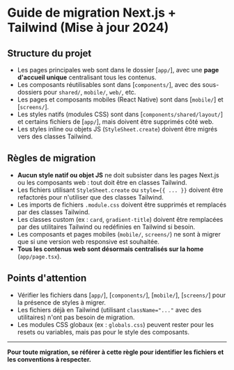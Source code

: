 # Guide de migration Next.js + Tailwind (Mise à jour 2024)

## Structure du projet

- Les pages principales web sont dans le dossier [`app/`], avec une **page d'accueil unique** centralisant tous les contenus.
- Les composants réutilisables sont dans [`components/`], avec des sous-dossiers pour `shared/`, `mobile/`, `web/`, etc.
- Les pages et composants mobiles (React Native) sont dans [`mobile/`] et [`screens/`].
- Les styles natifs (modules CSS) sont dans [`components/shared/layout/`] et certains fichiers de [`app/`], mais doivent être supprimés côté web.
- Les styles inline ou objets JS (`StyleSheet.create`) doivent être migrés vers des classes Tailwind.

## Règles de migration

- **Aucun style natif ou objet JS** ne doit subsister dans les pages Next.js ou les composants web : tout doit être en classes Tailwind.
- Les fichiers utilisant `StyleSheet.create` ou `style={{ ... }}` doivent être refactorés pour n'utiliser que des classes Tailwind.
- Les imports de fichiers `.module.css` doivent être supprimés et remplacés par des classes Tailwind.
- Les classes custom (ex : `card`, `gradient-title`) doivent être remplacées par des utilitaires Tailwind ou redéfinies en Tailwind si besoin.
- Les composants et pages mobiles (`mobile/`, `screens/`) ne sont à migrer que si une version web responsive est souhaitée.
- **Tous les contenus web sont désormais centralisés sur la home** (`app/page.tsx`).

## Points d'attention

- Vérifier les fichiers dans [`app/`], [`components/`], [`mobile/`], [`screens/`] pour la présence de styles à migrer.
- Les fichiers déjà en Tailwind (utilisant `className="..."` avec des utilitaires) n'ont pas besoin de migration.
- Les modules CSS globaux (ex : `globals.css`) peuvent rester pour les resets ou variables, mais pas pour le style des composants.

---

**Pour toute migration, se référer à cette règle pour identifier les fichiers et les conventions à respecter.**